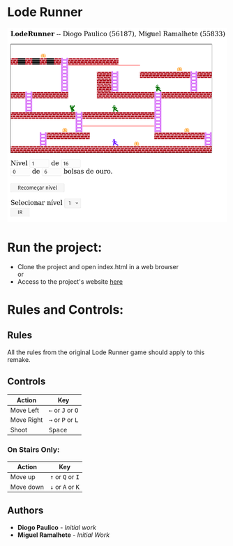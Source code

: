 # Lode Runner
![image](GAME_UI.png)

# Run the project:
* Clone the project and open index.html in a web browser
<br>or
* Access to the project's website [here](https://diogo-paulico.github.io/LodeRunner-LAP)

# Rules and Controls:

## Rules
All the rules from the original Lode Runner game should apply to this remake.

## Controls
|Action | Key |
|-----|-------|
|Move Left | <kbd>←</kbd> or <kbd>J</kbd> or <kbd>O</kbd>|
|Move Right | <kbd>→</kbd> or <kbd>P</kbd> or <kbd>L</kbd> |
|Shoot | <kbd>Space</kbd>|

### On Stairs Only:
|Action | Key |
|------|---------|
| Move up | <kbd>↑</kbd> or <kbd>Q</kbd> or <kbd>I</kbd>|
| Move down | <kbd>↓</kbd> or <kbd>A</kbd> or <kbd>K</kbd>|

## Authors

* **Diogo Paulico** - *Initial work*
* **Miguel Ramalhete** - *Initial Work*
